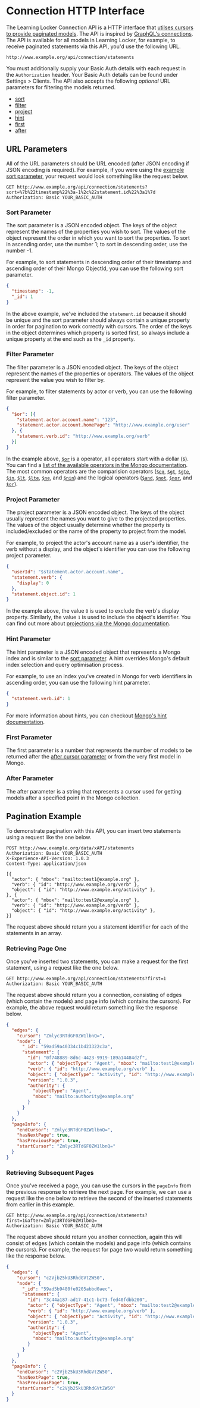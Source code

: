 ---
---

# Connection HTTP Interface

The Learning Locker Connection API is a HTTP interface that [utilses cursors to provide paginated models](#pagination-example). The API is inspired by [GraphQL's connections](https://facebook.github.io/relay/docs/graphql-connections.html). The API is available for all models in Learning Locker, for example, to receive paginated statements via this API, you'd use the following URL.

```
http://www.example.org/api/connection/statements
```

You must additionally supply your Basic Auth details with each request in the `Authorization` header. Your Basic Auth details can be found under Settings > Clients. The API also accepts the following *optional* URL parameters for filtering the models returned.

- [sort](#sort-parameter)
- [filter](#filter-parameter)
- [project](#project-parameter)
- [hint](#hint-parameter)
- [first](#first-parameter)
- [after](#after-parameter)

## URL Parameters
All of the URL parameters should be URL encoded (after JSON encoding if JSON encoding is required). For example, if you were using the [example sort parameter](#sort-parameter), your request would look something like the request below.

```http
GET http://www.example.org/api/connection/statements?sort=%7b%22timestamp%22%3a-1%2c%22statement.id%22%3a1%7d
Authorization: Basic YOUR_BASIC_AUTH
```

### Sort Parameter
The sort parameter is a JSON encoded object. The keys of the object represent the names of the properties you wish to sort. The values of the object represent the order in which you want to sort the properties. To sort in ascending order, use the number 1; to sort in descending order, use the number -1.

For example, to sort statements in descending order of their timestamp and ascending order of their Mongo ObjectId, you can use the following sort parameter.

```json
{
  "timestamp": -1,
  "_id": 1
}
```

In the above example, we've included the `statement.id` because it should be unique and the sort parameter should always contain a unique property in order for pagination to work correctly with cursors. The order of the keys in the object determines which property is sorted first, so always include a unique property at the end such as the `_id` property.

### Filter Parameter
The filter parameter is a JSON encoded object. The keys of the object represent the names of the properties or operators. The values of the object represent the value you wish to filter by.

For example, to filter statements by actor or verb, you can use the following filter parameter.

```json
{
  "$or": [{
    "statement.actor.account.name": "123",
    "statement.actor.account.homePage": "http://www.example.org/user"
  }, {
    "statement.verb.id": "http://www.example.org/verb"
  }]
}
```

In the example above, [`$or`](https://docs.mongodb.com/manual/reference/operator/query/or/#op._S_or) is a operator, all operators start with a dollar (`$`). You can find a [list of the available operators in the Mongo documentation](https://docs.mongodb.com/manual/reference/operator/query/). The most common operators are the comparision operators ([`$eq`](https://docs.mongodb.com/manual/reference/operator/query/eq/#op._S_eq), [`$gt`](https://docs.mongodb.com/manual/reference/operator/query/gt/#op._S_gt), [`$gte`](https://docs.mongodb.com/manual/reference/operator/query/gte/#op._S_gte), [`$in`](https://docs.mongodb.com/manual/reference/operator/query/in/#op._S_in), [`$lt`](https://docs.mongodb.com/manual/reference/operator/query/lt/#op._S_lt), [`$lte`](https://docs.mongodb.com/manual/reference/operator/query/lte/#op._S_lte), [`$ne`](https://docs.mongodb.com/manual/reference/operator/query/ne/#op._S_ne), and [`$nin`](https://docs.mongodb.com/manual/reference/operator/query/nin/#op._S_nin)) and the logical operators ([`$and`](https://docs.mongodb.com/manual/reference/operator/query/and/#op._S_and), [`$not`](https://docs.mongodb.com/manual/reference/operator/query/not/#op._S_not), [`$nor`](https://docs.mongodb.com/manual/reference/operator/query/nor/#op._S_nor), and [`$or`](https://docs.mongodb.com/manual/reference/operator/query/or/#op._S_or)).

### Project Parameter
The project parameter is a JSON encoded object. The keys of the object usually represent the names you want to give to the projected properties. The values of the object usually determine whether the property is included/excluded or the name of the property to project from the model.

For example, to project the actor's account name as a user's identifier, the verb without a display, and the object's identifier you can use the following project parameter.

```json
{
  "userId": "$statement.actor.account.name",
  "statement.verb": {
    "display": 0
  },
  "statement.object.id": 1
}
```

In the example above, the value `0` is used to exclude the verb's display property. Similarly, the value `1` is used to include the object's identifier. You can find out more about [projections via the Mongo documentation](https://docs.mongodb.com/manual/reference/operator/aggregation/project/).

### Hint Parameter
The hint parameter is a JSON encoded object that represents a Mongo index and is similar to the [sort parameter](#sort-parameter). A hint overrides Mongo's default index selection and query optimisation process.

For example, to use an index you've created in Mongo for verb identifiers in ascending order, you can use the following hint parameter.

```json
{
  "statement.verb.id": 1
}
```

For more information about hints, you can checkout [Mongo's hint documentation](https://docs.mongodb.com/manual/reference/method/cursor.hint/index.html).

### First Parameter
The first parameter is a number that represents the number of models to be returned after the [after cursor parameter](#after-parameter) or from the very first model in Mongo.

### After Parameter
The after parameter is a string that represents a cursor used for getting models after a specified point in the Mongo collection.

## Pagination Example
To demonstrate pagination with this API, you can insert two statements using a request like the one below.

```http
POST http://www.example.org/data/xAPI/statements
Authorization: Basic YOUR_BASIC_AUTH
X-Experience-API-Version: 1.0.3
Content-Type: application/json

[{
  "actor": { "mbox": "mailto:test1@example.org" },
  "verb": { "id": "http://www.example.org/verb" },
  "object": { "id": "http://www.example.org/activity" },
}, {
  "actor": { "mbox": "mailto:test2@example.org" },
  "verb": { "id": "http://www.example.org/verb" },
  "object": { "id": "http://www.example.org/activity" },
}]
```

The request above should return you a statement identifier for each of the statements in an array.

### Retrieving Page One
Once you've inserted two statements, you can make a request for the first statement, using a request like the one below.

```http
GET http://www.example.org/api/connection/statements?first=1
Authorization: Basic YOUR_BASIC_AUTH
```

The request above should return you a connection, consisting of edges (which contain the models) and page info (which contains the cursors). For example, the above request would return something like the response below.

```json
{
  "edges": {
    "cursor": "Zmlyc3RTdGF0ZW1lbnQ=",
    "node": {
      "_id": "59ad59a40334c1bd23322c3a",
      "statement": {
        "id": "0f748889-8d6c-4423-9919-189a14484d2f",
        "actor": { "objectType": "Agent", "mbox": "mailto:test1@example.org" },
        "verb": { "id": "http://www.example.org/verb" },
        "object": { "objectType": "Activity", "id": "http://www.example.org/activity" },
        "version": "1.0.3",
        "authority": {
          "objectType": "Agent",
          "mbox": "mailto:authority@example.org"
        }
      }
    }
  },
  "pageInfo": {
    "endCursor": "Zmlyc3RTdGF0ZW1lbnQ=",
    "hasNextPage": true,
    "hasPreviousPage": true,
    "startCursor": "Zmlyc3RTdGF0ZW1lbnQ="
  }
}
```

### Retrieving Subsequent Pages
Once you've received a page, you can use the cursors in the `pageInfo` from the previous response to retrieve the next page. For example, we can use a request like the one below to retrieve the second of the inserted statements from earlier in this example.

```http
GET http://www.example.org/api/connection/statements?first=1&after=Zmlyc3RTdGF0ZW1lbnQ=
Authorization: Basic YOUR_BASIC_AUTH
```

The request above should return you another connection, again this will consist of edges (which contain the models) and page info (which contains the cursors). For example, the request for page two would return something like the response below.

```json
{
  "edges": {
    "cursor": "c2Vjb25kU3RhdGVtZW50",
    "node": {
      "_id": "59ad5b9480fe0205abbd0aec",
      "statement": {
        "id": "3c44a187-ad17-41c1-bc73-fed40fdbb200",
        "actor": { "objectType": "Agent", "mbox": "mailto:test2@example.org" },
        "verb": { "id": "http://www.example.org/verb" },
        "object": { "objectType": "Activity", "id": "http://www.example.org/activity" },
        "version": "1.0.3",
        "authority": {
          "objectType": "Agent",
          "mbox": "mailto:authority@example.org"
        }
      }
    }
  },
  "pageInfo": {
    "endCursor": "c2Vjb25kU3RhdGVtZW50",
    "hasNextPage": true,
    "hasPreviousPage": true,
    "startCursor": "c2Vjb25kU3RhdGVtZW50"
  }
}
```
